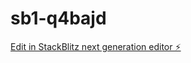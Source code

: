 # sb1-q4bajd

[Edit in StackBlitz next generation editor ⚡️](https://stackblitz.com/~/github.com/Patojoel/sb1-q4bajd)